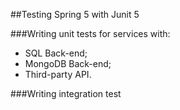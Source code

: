 ##Testing Spring 5 with Junit 5

###Writing unit tests for services with: 

* SQL Back-end;
* MongoDB Back-end;
* Third-party API.

###Writing integration test
